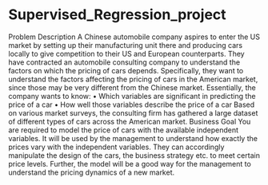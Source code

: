 # Supervised_Regression_project
Problem Description
A Chinese automobile company aspires to enter the US market by setting up their manufacturing
unit there and producing cars locally to give competition to their US and European counterparts.
They have contracted an automobile consulting company to understand the factors on which
the pricing of cars depends. Specifically, they want to understand the factors affecting the pricing
of cars in the American market, since those may be very different from the Chinese market.
Essentially, the company wants to know:
• Which variables are significant in predicting the price of a car
• How well those variables describe the price of a car
Based on various market surveys, the consulting firm has gathered a large dataset of different
types of cars across the American market.
Business Goal
You are required to model the price of cars with the available independent variables. It will be
used by the management to understand how exactly the prices vary with the independent
variables. They can accordingly manipulate the design of the cars, the business strategy etc. to
meet certain price levels. Further, the model will be a good way for the management to
understand the pricing dynamics of a new market.
